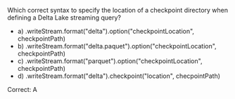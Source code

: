 Which correct syntax to specify the location of a checkpoint directory when defining a Delta Lake streaming query?

- a) .writeStream.format("delta").option("checkpointLocation", checkpointPath)
- b) .writeStream.format("delta.paquet").option("checkpointLocation", checkpointPath)
- c) .writeStream.format("parquet").option("checkpointLocation", checkpointPath)
- d) .writeStream.format("delta").checkpoint("location", checpointPath)

Correct: A